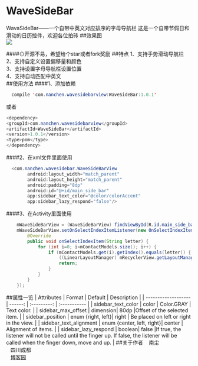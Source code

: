 # WaveSideBar
WavaSideBar——一个自带中英文对应排序的字母导航栏
这是一个自带节假日和滑动的日历控件，欢迎各位拍砖
##效果图<br>
![](https://github.com/nanchen2251/WaveSideBar/blob/master/GIF1.gif)

####⊙开源不易，希望给个star或者fork奖励
##特点
  1、支持手势滑动导航栏<br>
  2、支持自定义设置偏移量和颜色<br>
  3、支持设置字母导航栏设置位置<br>
  4、支持自动匹配中英文<br>
##使用方法
####1、添加依赖<br>
```java
  compile 'com.nanchen.wavesidebarview:WaveSideBar:1.0.1'
```
  或者<br>
  ```java
  <dependency>
  <groupId>com.nanchen.wavesidebarview</groupId>
  <artifactId>WaveSideBar</artifactId>
  <version>1.0.1</version>
  <type>pom</type>
</dependency>
```
####2、在xml文件里面使用<br>
```java
  <com.nanchen.wavesidebar.WaveSideBarView
        android:layout_width="match_parent"
        android:layout_height="match_parent"
        android:padding="8dp"
        android:id="@+id/main_side_bar"
        app:sidebar_text_color="@color/colorAccent"
        app:sidebar_lazy_respond="false"/>
```
####3、在Activity里面使用<br>
```java
    mWaveSideBarView = (WaveSideBarView) findViewById(R.id.main_side_bar);
    mWaveSideBarView.setOnSelectIndexItemListener(new OnSelectIndexItemListener() {
        @Override
        public void onSelectIndexItem(String letter) {
            for (int i=0; i<mContactModels.size(); i++) {
                if (mContactModels.get(i).getIndex().equals(letter)) {
                    ((LinearLayoutManager) mRecyclerView.getLayoutManager()).scrollToPositionWithOffset(i, 0);
                    return;
                }
            }
        }
    });
```
##属性一览
|      Attributes     |   Format |    Default   |           Description          |
| ------------------- |  ------: | :---------:  | :-----------                   |
| sidebar_text_color  |   color  |  Color.GRAY  | Text color.                    |
| sidebar_max_offset  | dimension|      80dp    |Offset of the selected item.   |
| sidebar_position  | enum {right, left}|      right    | Be placed on left or right in the view.  |
| sidebar_text_alignment  | enum {center, left, right}|      center    | Alignment of items.   |
| sidebar_lazy_respond  | boolean|      false    |If true, the listener will not be called until the finger up. If false, the listener will be called when the finger down, move and up.  |
##关于作者
    南尘<br>
    四川成都<br>
    [博客园](http://www.cnblogs.com/liushilin/)
